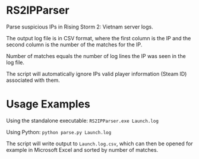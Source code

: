 # RS2IPParser

Parse suspicious IPs in Rising Storm 2: Vietnam server logs.

The output log file is in CSV format, where the first column
is the IP and the second column is the number of the matches
for the IP.

Number of matches equals the number of log lines the IP
was seen in the log file.

The script will automatically ignore IPs valid player
information (Steam ID) associated with them.

# Usage Examples

Using the standalone executable:
```RS2IPParser.exe Launch.log```

Using Python:
```python parse.py Launch.log```

The script will write output to `Launch.log.csv`, which can then be
opened for example in Microsoft Excel and sorted by number of matches.
